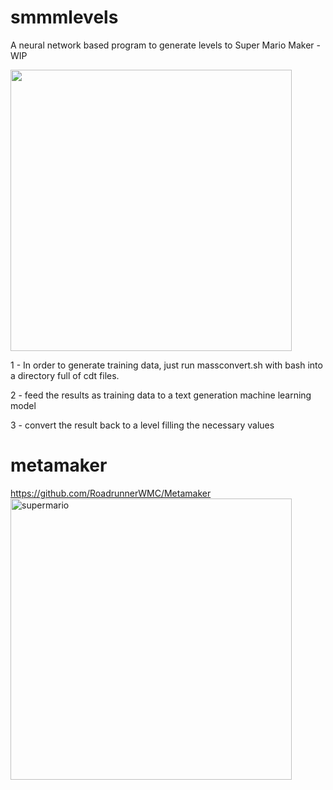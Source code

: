 # smmmlevels
A neural network based program to generate levels to Super Mario Maker - WIP


<img src="https://user-images.githubusercontent.com/289994/53910421-e956b280-40a7-11e9-936d-23d2508ee5f8.jpg" width="450">

1 - In order to generate training data, just run massconvert.sh with bash into a directory full of cdt files.

2 - feed the results as training data to a text generation machine learning model

3 - convert the result back to a level filling the necessary values


# metamaker     
https://github.com/RoadrunnerWMC/Metamaker     
<img width="450" alt="supermario" src="https://user-images.githubusercontent.com/289994/53910669-81549c00-40a8-11e9-91dc-f4d8e0960dac.png">


